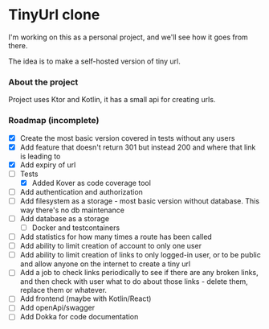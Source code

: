 # TinyUrl clone

I'm working on this as a personal project, and we'll see how it goes from there.

The idea is to make a self-hosted version of tiny url.

### About the project

Project uses Ktor and Kotlin, it has a small api for creating urls.

### Roadmap (incomplete)

- [x] Create the most basic version covered in tests without any users
- [x] Add feature that doesn't return 301 but instead 200 and where that link is leading to
- [x] Add expiry of url
- [ ] Tests
  - [x] Added Kover as code coverage tool
- [ ] Add authentication and authorization
- [ ] Add filesystem as a storage - most basic version without database. This way there's no db maintenance
- [ ] Add database as a storage
  - [ ] Docker and testcontainers
- [ ] Add statistics for how many times a route has been called
- [ ] Add ability to limit creation of account to only one user
- [ ] Add ability to limit creation of links to only logged-in user, or to be public and allow anyone on the internet
  to create a tiny url
- [ ] Add a job to check links periodically to see if there are any broken links, and then check with user what to do
  about those links - delete them, replace them or whatever.
- [ ] Add frontend (maybe with Kotlin/React)
- [ ] Add openApi/swagger
- [ ] Add Dokka for code documentation